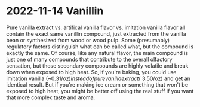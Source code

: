 # 2022-11-14 Vanillin

Pure vanilla extract vs. artifical vanilla flavor vs. imitation vanilla flavor all contain the exact same vanillin compound, just extracted from the vanilla bean or synthesized from wood or wood pulp. Some (presumably) regulatory factors distinguish what can be called what, but the compound is exactly the same. Of course, like any natural flavor, the main compound is just one of many compounds that contribute to the overall olfactory sensation, but those secondary compoounds are highly volatile and break down when exposed to high heat. So, if you're baking, you could use imitation vanilla (~$0.31/oz) instead of pure vanilla extract (~$3.50/oz) and get an identical result. But if you're making ice cream or something that won't be exposed to high heat, you might be better off using the real stuff if you want that more complex taste and aroma.
